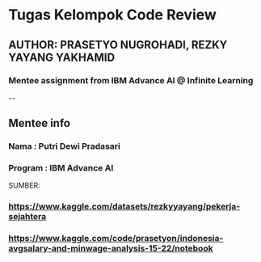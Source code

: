 # Tugas Kelompok Code Review
## AUTHOR: PRASETYO NUGROHADI,  REZKY YAYANG YAKHAMID

### Mentee assignment from IBM Advance AI @ Infinite Learning

--

## Mentee info
### Nama : Putri Dewi Pradasari 
### Program : IBM Advance AI 


SUMBER:
### https://www.kaggle.com/datasets/rezkyyayang/pekerja-sejahtera
### https://www.kaggle.com/code/prasetyon/indonesia-avgsalary-and-minwage-analysis-15-22/notebook
